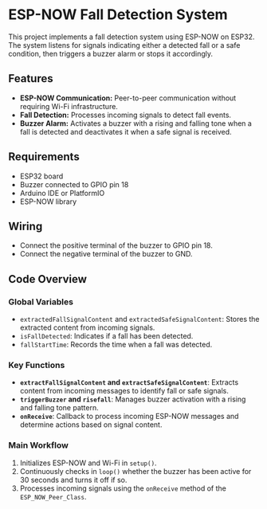 # ESP-NOW Fall Detection System

This project implements a fall detection system using ESP-NOW on ESP32. The system listens for signals indicating either a detected fall or a safe condition, then triggers a buzzer alarm or stops it accordingly.

## Features
- **ESP-NOW Communication:** Peer-to-peer communication without requiring Wi-Fi infrastructure.
- **Fall Detection:** Processes incoming signals to detect fall events.
- **Buzzer Alarm:** Activates a buzzer with a rising and falling tone when a fall is detected and deactivates it when a safe signal is received.

## Requirements
- ESP32 board
- Buzzer connected to GPIO pin 18
- Arduino IDE or PlatformIO
- ESP-NOW library

## Wiring
- Connect the positive terminal of the buzzer to GPIO pin 18.
- Connect the negative terminal of the buzzer to GND.

## Code Overview

### Global Variables
- `extractedFallSignalContent` and `extractedSafeSignalContent`: Stores the extracted content from incoming signals.
- `isFallDetected`: Indicates if a fall has been detected.
- `fallStartTime`: Records the time when a fall was detected.

### Key Functions
- **`extractFallSignalContent` and `extractSafeSignalContent`**: Extracts content from incoming messages to identify fall or safe signals.
- **`triggerBuzzer` and `risefall`**: Manages buzzer activation with a rising and falling tone pattern.
- **`onReceive`**: Callback to process incoming ESP-NOW messages and determine actions based on signal content.

### Main Workflow
1. Initializes ESP-NOW and Wi-Fi in `setup()`.
2. Continuously checks in `loop()` whether the buzzer has been active for 30 seconds and turns it off if so.
3. Processes incoming signals using the `onReceive` method of the `ESP_NOW_Peer_Class`.